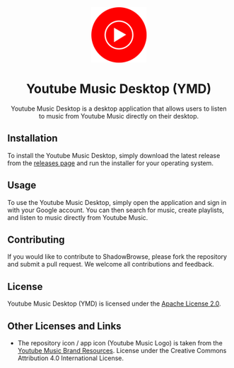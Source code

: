 <div align="center"> 
  <img src="/assets/icon.png" alt="Icon" width="125" height="125">
  <h1>Youtube Music Desktop (YMD)</h1>
  <p>Youtube Music Desktop is a desktop application that allows users to listen to music from Youtube Music directly on their desktop.</p>
</div>

## Installation

To install the Youtube Music Desktop, simply download the latest release from the [releases page](https://github.com/binary-blazer/ym-desktop/releases) and run the installer for your operating system.

## Usage

To use the Youtube Music Desktop, simply open the application and sign in with your Google account. You can then search for music, create playlists, and listen to music directly from Youtube Music.

## Contributing

If you would like to contribute to ShadowBrowse, please fork the repository and submit a pull request. We welcome all contributions and feedback.

## License

Youtube Music Desktop (YMD) is licensed under the [Apache License 2.0](https://github.com/binary-blazer/ym-desktop/blob/main/LICENSE).

## Other Licenses and Links

- The repository icon / app icon (Youtube Music Logo) is taken from the [Youtube Music Brand Resources](https://partnermarketinghub.withgoogle.com/brands/youtube-music/visual-identity/). License under the Creative Commons Attribution 4.0 International License.
